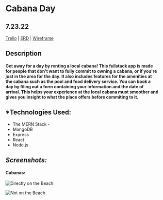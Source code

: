 # Cabana Day

## 7.23.22

[Trello](https://trello.com/b/XRqO4AEj/cabana-day) | [ERD](https://app.diagrams.net/#) | [Wireframe](https://app.diagrams.net/#)

## **Description**

#### Get away for a day by renting a local cabana! This fullstack app is made for people that don't want to fully commit to owning a cabana, or if you're just in the area for the day. It also includes features for the amenities at the cabana such as the pool and food delivery service. You can book a day by filing out a form containing your information and the date of arrival. This helps your experience at the local cabana must smoother and gives you insight to what the place offers before commiting to it. 

## *Technologies Used:
* The MERN Stack -
* MongoDB
* Express
* React 
* Node.js

## *Screenshots:*

#### Cabanas:
![Directly on the Beach]([https://www.thespruce.com/what-is-a-cabana-5192358](https://serenityatcoconutbay.com/wp-content/uploads/2018/09/Private-Beachfront-Cabanas.jpg))

![Not on the Beach](https://images.squarespace-cdn.com/content/v1/59e8fbecaeb625f05be15b9f/1514924774750-3AR6AS0BBQS8BV13Y16P/image-asset.png?format=1000w)
